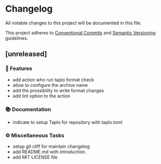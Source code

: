 # Changelog

All notable changes to this project will be documented in this file.

This project adheres to [Conventional Commits](https://www.conventionalcommits.org/) and [Semantic Versioning](https://semver.org/spec/v2.0.0.html)  guidelines.

## [unreleased]

### 🚀 Features

- add action who run taplo format check
- allow to configure the archive name
- add the prossibility to write format changes
- add lint option to the action

### 📚 Documentation

- indicate to setup Taplo for repository with taplo.toml

### ⚙️ Miscellaneous Tasks

- setup git cliff for maintain changelog
- add README.md with introduction.
- add MIT LICENSE file

<!-- generated by git-cliff -->
